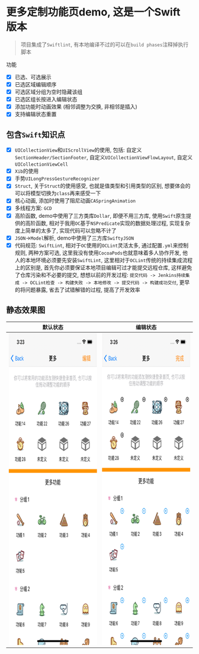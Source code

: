 # 更多定制功能页demo, 这是一个Swift 版本

> 项目集成了`Swiftlint`, 有本地编译不过的可以在`build phases`注释掉执行脚本

功能

- [x] 已选、可选展示  
- [x] 已选区域编辑顺序  
- [x] 可选区域分组为空时隐藏该组  
- [x] 已选区组长按进入编辑状态
- [x] 添加功能时动画效果 (相邻调整为交换, 非相邻是插入)
- [x] 支持编辑状态重置

## 包含`Swift`知识点

- [x] `UICollectionView`和`UIScrollView`的使用, 包括: 自定义`SectionHeader/SectionFooter`, 自定义`UICollectionViewFlowLayout`, 自定义`UICollectionViewCell`
- [x] `Xib`的使用
- [x] 手势`UILongPressGestureRecognizer`
- [x] `Struct`, 关于`Struct`的使用感受, 也就是值类型和引用类型的区别, 想要体会的可以将模型切换为`class`再来感受一下
- [x] 核心动画, 添加时使用了阻尼动画`CASpringAnimation`
- [x] 多线程方案: `GCD`
- [x] 高阶函数, demo中使用了三方类库`Dollar`, 即便不用三方库, 使用`Swift`原生提供的高阶函数, 相对于我用`OC`基于`NSPredicate`实现的数据处理过程, 实现复杂度上简单的太多了, 实现代码可以忽略不计了
- [x] `JSON`->`Model`解析, demo中使用了三方库`SwiftyJSON`
- [x] 代码规范: `SwiftLint`, 相对于`OC`使用的`OCLint`灵活太多, 通过配置`.yml`来控制规则, 两种方案可选, 这里我没有使用`CocoaPods`也就意味着多人协作开发, 他人的本地环境必须要先安装`SwiftLint`, 这里相对于`OCLint`传统的持续集成流程上的区别是, 首先你必须要保证本地项目编辑可过才能提交远程仓库, 这样避免了仓库污染和不必要的提交, 想想以前的开发过程: `提交代码 -> Jenkins持续集成 -> OCLint检查 -> 构建失败 -> 本地修改 -> 提交代码 -> 构建成功交付`, 更早的将问题暴露, 省去了试错解错的过程, 提高了开发效率

## 静态效果图

|   默认状态    |   编辑状态    |
|:------------:|:------------:|
| <img src="https://github.com/ShenYj/MoreFuncPageDemo/blob/main/screenshot/default.png?raw=true" width="390" height="844"/> | <img src="https://github.com/ShenYj/MoreFuncPageDemo/blob/main/screenshot/editing.png?raw=true" width="390" height="844"/> |
